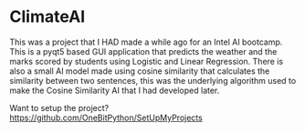 # ClimateAI

This was a project that I HAD made a while ago for an Intel AI bootcamp. This is a pyqt5 based GUI application that predicts the weather and the marks scored by students using 
Logistic and Linear Regression. There is also a small AI model made using cosine similarity that calculates the similarity between two sentences, this was the underlying algorithm
used to make the Cosine Similarity AI that I had developed later.

Want to setup the project? https://github.com/OneBitPython/SetUpMyProjects
